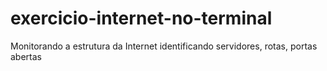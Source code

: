 # exercicio-internet-no-terminal
Monitorando a estrutura da Internet identificando servidores, rotas, portas abertas
